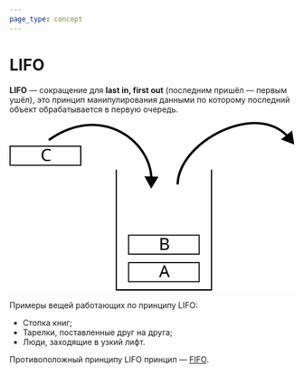 ```yaml
---
page_type: concept
---
```


# LIFO

**LIFO** — сокращение для **last in, first out** (последним пришёл — первым ушёл), это принцип манипулирования данными по которому последний объект обрабатывается в первую очередь.

![LIFO](images/lifo.svg)

Примеры вещей работающих по принципу LIFO:

- Стопка книг;
- Тарелки, поставленные друг на друга;
- Люди, заходящие в узкий лифт.

Противоположный принципу LIFO принцип — [FIFO]([[20221022214248]]).
